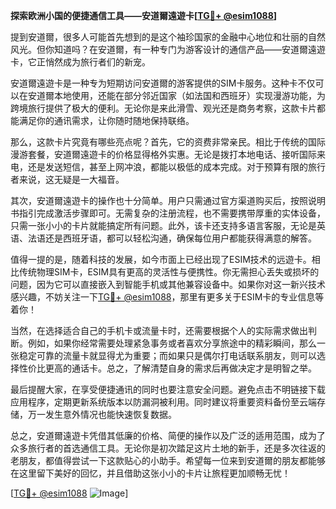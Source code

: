 **探索欧洲小国的便捷通信工具——安道爾遠遊卡[[TG💪+ @esim1088](https://t.me/s/esim1088)]**

提到安道爾，很多人可能首先想到的是这个袖珍国家的金融中心地位和壮丽的自然风光。但你知道吗？在安道爾，有一种专门为游客设计的通信产品——安道爾遠遊卡，它正悄然成为旅行者们的新宠。

安道爾遠遊卡是一种专为短期访问安道爾的游客提供的SIM卡服务。这种卡不仅可以在安道爾本地使用，还能在部分邻近国家（如法国和西班牙）实现漫游功能，为跨境旅行提供了极大的便利。无论你是来此滑雪、观光还是商务考察，这款卡片都能满足你的通讯需求，让你随时随地保持联络。

那么，这款卡片究竟有哪些亮点呢？首先，它的资费非常亲民。相比于传统的国际漫游套餐，安道爾遠遊卡的价格显得格外实惠。无论是拨打本地电话、接听国际来电，还是发送短信，甚至上网冲浪，都能以极低的成本完成。对于预算有限的旅行者来说，这无疑是一大福音。

其次，安道爾遠遊卡的操作也十分简单。用户只需通过官方渠道购买后，按照说明书指引完成激活步骤即可。无需复杂的注册流程，也不需要携带厚重的实体设备，只需一张小小的卡片就能搞定所有问题。此外，该卡还支持多语言客服，无论是英语、法语还是西班牙语，都可以轻松沟通，确保每位用户都能获得满意的解答。

值得一提的是，随着科技的发展，如今市面上已经出现了ESIM技术的远遊卡。相比传统物理SIM卡，ESIM具有更高的灵活性与便携性。你无需担心丢失或损坏的问题，因为它可以直接嵌入到智能手机或其他兼容设备中。如果你对这一新兴技术感兴趣，不妨关注一下[TG💪+ @esim1088](https://t.me/s/esim1088)，那里有更多关于ESIM卡的专业信息等着你！

当然，在选择适合自己的手机卡或流量卡时，还需要根据个人的实际需求做出判断。例如，如果你经常需要处理紧急事务或者喜欢分享旅途中的精彩瞬间，那么一张稳定可靠的流量卡就显得尤为重要；而如果只是偶尔打电话联系朋友，则可以选择性价比更高的通话卡。总之，了解清楚自身的需求后再做决定才是明智之举。

最后提醒大家，在享受便捷通讯的同时也要注意安全问题。避免点击不明链接下载应用程序，定期更新系统版本以防漏洞被利用。同时建议将重要资料备份至云端存储，万一发生意外情况也能快速恢复数据。

总之，安道爾遠遊卡凭借其低廉的价格、简便的操作以及广泛的适用范围，成为了众多旅行者的首选通信工具。无论你是初次踏足这片土地的新手，还是多次往返的老朋友，都值得尝试一下这款贴心的小助手。希望每一位来到安道爾的朋友都能够在这里留下美好的回忆，并且借助这张小小的卡片让旅程更加顺畅无忧！

[[TG💪+ @esim1088](https://t.me/s/esim1088) ![Image](https://i.postimg.cc/4NQfJmqS/Snipaste-2025-05-13-00-14-12.png)]